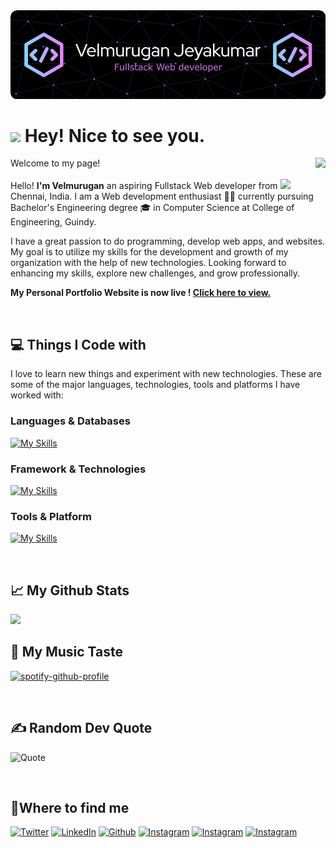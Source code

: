 <img src="./github-header-image.png" />

<h1><img src="https://emojis.slackmojis.com/emojis/images/1531849430/4246/blob-sunglasses.gif?1531849430" width="30"/> Hey! Nice to see you.</h1>

<img align="right" src="https://gpvc.arturio.dev/Velogan-Boy">

<p>Welcome to my page!</br></br> Hello! <b>I'm Velmurugan</b> an aspiring Fullstack Web developer from  <img src="https://cdn-icons-png.flaticon.com/512/197/197419.png" width="13"/> Chennai, India. I am a Web development enthusiast 🧑‍💻 currently pursuing Bachelor's Engineering degree 🎓 in Computer Science at College of Engineering, Guindy.

I have a great passion to do programming, develop web apps, and websites. My goal is to utilize my skills for the development and growth of my organization with the help of new technologies. Looking forward to enhancing my skills, explore new challenges, and grow professionally.

</p>

<b> My Personal Portfolio Website is now live ! <a href="https://velan.me">Click here to view. </a> </b>

<br>

<!-- <img align="center" src="https://github-readme-stats.vercel.app/api?username=Velogan-Boy&include_all_commits=true&count_private=true&show_icons=true&line_height=20&title_color=7A7ADB&icon_color=2234AE&text_color=D3D3D3&bg_color=0,000000,130F40" alt="Velogan's Github Stats"> -->

<!-- <a href="https://app.daily.dev/velogan_boy"><img src="https://api.daily.dev/devcards/a1ddaf26c6ce44daa0c1a465560dc3b1.png?r=mbq" width="250" alt="Velmurugan Jeyakumar's Dev Card"/></a> -->

<h2>💻 Things I Code with </h2>

I love to learn new things and experiment with new technologies.
These are some of the major languages, technologies, tools and platforms I have worked with:

<h3>Languages & Databases</h3>
 
 [![My Skills](https://skillicons.dev/icons?i=js,html,css,java,mysql,cpp,c,mongo,php&perline=10)](https://skillicons.dev)
 
 <h3>Framework & Technologies </h3>
  
  [![My Skills](https://skillicons.dev/icons?i=react,nodejs,express,bootstrap,sass,tailwind,styledcomponents,materialui,regex,aws,gcp,azure,vercel,netlify,heroku,webpack,nginx,docker,kubernetes&perline=10)](https://skillicons.dev)
  
  <h3> Tools & Platform </h3>
  
   [![My Skills](https://skillicons.dev/icons?i=vscode,idea,atom,vim,md,powershell,bash,linux,git,github,gitlab,discord,figma,ps&perline=10)](https://skillicons.dev)
  
  
  
 
  
  
 
 
 
 <br>

<h2>📈 My Github Stats</h2>

<img src="https://github-readme-stats.vercel.app/api/top-langs/?username=Velogan-Boy&title_color=7A7ADB&icon_color=2234AE&text_color=D3D3D3&bg_color=0,000000,130F40"/>


<br>
<!-- <h3> Pinned Repositories </h3>
<p>
<img src="https://github-readme-stats.vercel.app/api/pin/?username=Velogan-Boy&repo=fitify-fitness-tracker&title_color=7A7ADB&icon_color=2234AE&text_color=D3D3D3&bg_color=0,000000,130F40"/>
<img src="https://github-readme-stats.vercel.app/api/pin/?username=Velogan-Boy&repo=swiggy_clone&title_color=7A7ADB&icon_color=2234AE&text_color=D3D3D3&bg_color=0,000000,130F40"/>
  </p> -->
<!--   <p>

  <img src="https://github-readme-stats.vercel.app/api/pin/?username=Velogan-Boy&repo=mediaverse&title_color=7A7ADB&icon_color=2234AE&text_color=D3D3D3&bg_color=0,000000,130F40"/>
  </p> -->

<h2> 🎵 My Music Taste </h2>

[![spotify-github-profile](https://spotify-github-profile.vercel.app/api/view?uid=31voui7vyq7qzu6lv27zmseocavi&cover_image=true&theme=default&bar_color=53b14f&bar_color_cover=false)](https://spotify-github-profile.vercel.app/api/view?uid=31voui7vyq7qzu6lv27zmseocavi&redirect=true)

<br>

<h2>✍️ Random Dev Quote </h2>

![Quote](https://github-readme-quotes.herokuapp.com/quote?theme=midnight-purple&animation=default&layout=default&font=default)

<br>

<h2>🖖Where to find me</h2>
<p>
  
  <a href="https://twitter.com/velogan_boy" target="_blank"><img alt="Twitter" src="https://img.shields.io/badge/twitter-%231DA1F2.svg?&style=for-the-badge&logo=twitter&logoColor=white" /></a>
  <a href="https://www.linkedin.com/in/velmurugan-jeyakumar/" target="_blank"><img alt="LinkedIn" src="https://img.shields.io/badge/linkedin-%230077B5.svg?&style=for-the-badge&logo=linkedin&logoColor=white" /></a> 
     <a href="https://github.com/Velogan-Boy" target="_blank"><img alt="Github" src="https://img.shields.io/badge/GitHub-%2312100E.svg?&style=for-the-badge&logo=Github&logoColor=white" /></a> 
   <a href="https://www.instagram.com/velogan_boy/" target="_blank"><img alt="Instagram" src="https://img.shields.io/badge/instagram-E4405F.svg?&style=for-the-badge&logo=instagram&logoColor=white" /></a> 
     <a href="https://www.facebook.com/velogan.boy" target="_blank"><img alt="Instagram" src="https://img.shields.io/badge/Snapchat-FFFC00?style=for-the-badge&logo=snapchat&logoColor=white" /></a> 
     <a href="https://www.facebook.com/velogan.boy" target="_blank"><img alt="Instagram" src="https://img.shields.io/badge/facebook-4267B2.svg?&style=for-the-badge&logo=instagram&logoColor=white" /></a>

</p>

